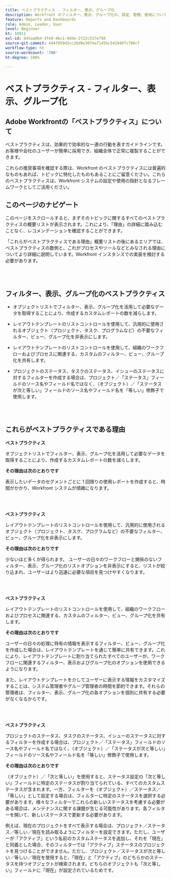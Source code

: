 ```yaml
---
title: ベストプラクティス - フィルター、表示、グループ化
description: Workfront のフィルター、表示、グループ化の、設定、管理、使用について、Adobe Workfront のエキスパートが推奨するベストプラクティスを確認します。
feature: Reports and Dashboards
role: Admin, Leader, User
level: Beginner
kt: 10911
exl-id: 845aa0b4-3fe9-4bc1-9dde-2f22c537e758
source-git-commit: 444f059d3cc26d8e3074a7145bc5419407c786cf
workflow-type: ht
source-wordcount: '700'
ht-degree: 100%

---
```


# ベストプラクティス - フィルター、表示、グループ化

## Adobe Workfrontの「ベストプラクティス」について

ベストプラクティスは、効果的で効率的な一連の行動を表すガイドラインです。お客様や会社のユーザーが簡単に採用でき、組織全体で正常に複製することができます。

これらの推奨事項を確認する際は、Workfront のベストプラクティスには普遍的なものもあれば、トピックに特化したものもあることにご留意ください。これらのベストプラクティスは、Workfront システムの設定や使用の指針となるフレームワークとしてご活用ください。

## このページのナビゲート

このページをスクロールすると、まずそのトピックに関するすべてのベストプラクティスの概要リストが表示されます。これにより、「理由」の詳細に踏み込むことなく、レコメンデーションを確認することができます。

「これらがベストプラクティスである理由」概要リストの後にあるエリアでは、ベストプラクティスの数例と、これがプロセスやツールなどとみなされる理由についてより詳細に説明しています。Workfront インスタンスでの実装を検討する必要があります。

</br>
</br>

## フィルター、表示、グループ化のベストプラクティス

* オブジェクトリストでフィルター、表示、グループ化を活用して必要なデータを取得することにより、作成するカスタムレポートの数を減らします。

* レイアウトテンプレートのリストコントロールを使用して、汎用的に使用されるオブジェクト（プロジェクト、タスク、プログラムなど）の不要なフィルター、ビュー、グループ化を非表示にします。

* レイアウトテンプレートのリストコントロールを使用して、組織のワークフローおよびプロセスに関連する、カスタムのフィルター、ビュー、グループ化を共有します。

* プロジェクトのステータス、タスクのステータス、イシューのステータスに対するフィルターを作成する場合は、プロジェクト／「ステータス」フィールドのソース名やフィールド名ではなく、（オブジェクト）／「ステータスが次と等しい」フィールドのソース名やフィールド名を「等しい」修飾子で使用します。

</br>
</br>

## これらがベストプラクティスである理由

**ベストプラクティス**

オブジェクトリストでフィルター、表示、グループ化を活用して必要なデータを取得することにより、作成するカスタムレポートの数を減らします。

**その理由は次のとおりです**

表示したいデータのセグメントごとに 1 回限りの使用レポートを作成すると、時間がかかり、Workfront システムが煩雑になります。

</br>
</br>

**ベストプラクティス**

レイアウトテンプレートのリストコントロールを使用して、汎用的に使用されるオブジェクト（プロジェクト、タスク、プログラムなど）の不要なフィルター、ビュー、グループ化を非表示にします。

**その理由は次のとおりです**

少ないほど多くが得られます。 ユーザーの日々のワークフローと関係のないフィルター、表示、グループ化のリストオプションを非表示にすると、リストが絞り込まれ、ユーザーはより迅速に必要な項目を見つけやすくなります。

</br>
</br>

**ベストプラクティス**

レイアウトテンプレートのリストコントロールを使用して、組織のワークフローおよびプロセスに関連する、カスタムのフィルター、ビュー、グループ化を共有します。

**その理由は次のとおりです**

ユーザーの日々の処理に特有の情報を表示するフィルター、ビュー、グループ化を作成した場合は、レイアウトテンプレートを通じて簡単に共有できます。これにより、レイアウトテンプレートに割り当てられたすべてのユーザーが、ワークフローに関連するフィルター、表示およびグループ化のオプションを使用できるようになります。

また、レイアウトテンプレートを介してユーザーに表示する情報をカスタマイズすることは、システム管理者やグループ管理者の時間を節約できます。それらの管理者は、フィルター、表示、グループ化の各オプションを個別に共有する必要がなくなるからです。

</br>
</br>

**ベストプラクティス**

プロジェクトのステータス、タスクのステータス、イシューのステータスに対するフィルターを作成する場合は、プロジェクト／「ステータス」フィールドのソース名やフィールド名ではなく、（オブジェクト）／「ステータスが次と等しい」フィールドのソース名やフィールド名を「等しい」修飾子で使用します。

**その理由は次のとおりです**

（オブジェクト）／「次と等しい」を使用すると、ステータス設定の「次と等しい」フィールドに特定のステータスが割り当てられている、すべてのカスタムステータスが含まれます。一方、フィルターを（オブジェクト）／ステータス／「等しい」として設定する場合は、フィルターに特定のステータスを選択する必要があります。様々なフィルターでこれらの新しいステータスを考慮する必要がある場合は、メンテナンスに関する課題が生じる可能性があります。各フィルターを開いて、新しいステータスで更新する必要があります。

例えば、現在のプロジェクトをすべて表示する場合は、プロジェクト／ステータス／等しい／現在を読み取るようにフィルターを設定できます。ただし、ユーザーが「アクティブ」という名前のカスタムステータスを追加し、それを「現在」と同義とした場合、そのフィルターでは「アクティブ」ステータスのプロジェクトを見つけることができません。ただし、プロジェクト／ステータスが次と等しい／等しい／現在を使用すると、「現在」と「アクティブ」のどちらかのステータスを持つオブジェクトが検索されます。どちらのオブジェクトも「次と等しい」フィールドに「現在」が設定されているためです。
